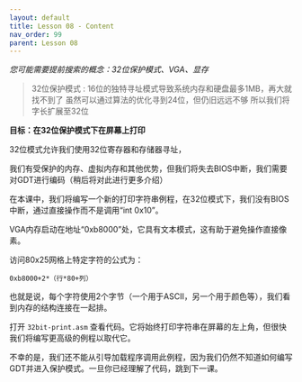 ```yaml
---
layout: default
title: Lesson 08 - Content
nav_order: 99
parent: Lesson 08
---
```


*您可能需要提前搜索的概念：32位保护模式、VGA、显存*

> 32位保护模式 : 16位的独特寻址模式导致系统内存和硬盘最多1MB，再大就找不到了
> 虽然可以通过算法的优化寻到24位，但仍旧远远不够
> 所以我们将字长扩展至32位

**目标：在32位保护模式下在屏幕上打印**


32位模式允许我们使用32位寄存器和存储器寻址，

我们有受保护的内存、虚拟内存和其他优势，但我们将失去BIOS中断，我们需要对GDT进行编码（稍后将对此进行更多介绍）

在本课中，我们将编写一个新的打印字符串例程，在32位模式下，我们没有BIOS中断，通过直接操作而不是调用“int 0x10”。

VGA内存启动在地址“0xb8000”处，它具有文本模式，这有助于避免操作直接像素。

访问80x25网格上特定字符的公式为：


`0xb8000+2*（行*80+列）`


也就是说，每个字符使用2个字节（一个用于ASCII，另一个用于颜色等），我们看到内存的结构连接在一起排。


打开 `32bit-print.asm` 查看代码。它将始终打印字符串在屏幕的左上角，但很快我们将编写更高级的例程以取代它。


不幸的是，我们还不能从引导加载程序调用此例程，因为我们仍然不知道如何编写GDT并进入保护模式。一旦你已经理解了代码，跳到下一课。